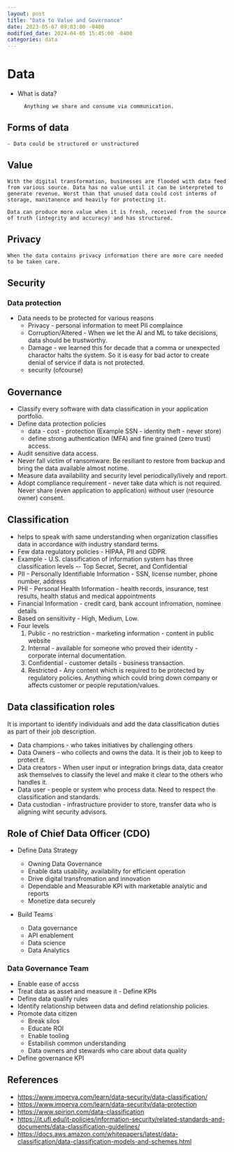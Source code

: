 ```yaml
---
layout: post
title: "Data to Value and Governance"
date: 2023-05-07 09:03:00 -0400
modified_date: 2024-04-05 15:45:00 -0400
categories: data
---
```


# Data

- What is data?

        Anything we share and consume via communication.

## Forms of data

    - Data could be structured or unstructured

## Value

    With the digital transformation, businesses are flooded with data feed from various source. Data has no value until it can be interpreted to generate revenue. Worst than that unused data could cost interms of storage, manitanence and heavily for protecting it.

    Data can produce more value when it is fresh, received from the source of truth (integrity and accuracy) and has structured.

## Privacy

    When the data contains privacy information there are more care needed to be taken care.

## Security

### Data protection

- Data needs to be protected for various reasons
  - Privacy - personal information to meet PII complaince
  - Corruption/Altered - When we let the AI and ML to take decisions, data should be trustworthy.
  - Damage - we learned this for decade that a comma or unexpected charactor halts the system. So it is easy for bad actor to create denial of service if data is not protected.
  - security (ofcourse)

## Governance

- Classify every software with data classification in your application portfolio.
- Define data protection policies
  - data - cost - protection (Example SSN - identity theft - never store)
  - define strong authentication (MFA) and fine grained (zero trust) access.
- Audit sensitive data access.
- Never fall victim of ransomware. Be resiliant to restore from backup and bring the data available almost notime.
- Measure data availability and security level periodically/lively and report.
- Adopt compliance requirement - never take data which is not required. Never share (even application to application) without user (resource owner) consent.

## Classification

- helps to speak with same understanding when organization classifies data in accordance with industry standard terms.
- Few data regulatory policies - HIPAA, PII and GDPR.
- Example - U.S. classification of information system has three classification levels -- Top Secret, Secret, and Confidential
- PII - Personally Identifiable Information - SSN, license number, phone number, address
- PHI - Personal Health Information - health records, insurance, test results, health status and medical appointments
- Financial Information - credit card, bank account infromation, nominee details
- Based on sensitivity - High, Medium, Low.
- Four levels
  1. Public - no restriction - marketing information - content in public website
  1. Internal - available for someone who proved their identity - corporate internal documentation.
  1. Confidential - customer details - business transaction.
  1. Restricted - Any content which is required to be protected by regulatory policies. Anything which could bring down company or affects customer or people reputation/values.

## Data classification roles

It is important to identify individuals and add the data classification duties as part of their job description.

- Data champions - who takes initiatives by challenging others
- Data Owners - who collects and owns the data. It is their job to keep to protect it.
- Data creators - When user input or integration brings data, data creator ask themselves to classify the level and make it clear to the others who handles it.
- Data user - people or system who process data. Need to respect the classification and standards.
- Data custodian - infrastructure provider to store, transfer data who is aligning wiht security advisors.

## Role of Chief Data Officer (CDO)

- Define Data Strategy

  - Owning Data Governance
  - Enable data usability, availability for efficient operation
  - Drive digital transfromation and innovation
  - Dependable and Measurable KPI with marketable analytic and reports
  - Monetize data securely

- Build Teams
  - Data governance
  - API enablement
  - Data science
  - Data Analytics

### Data Governance Team

- Enable ease of accss
- Treat data as asset and measure it - Define KPIs
- Define data qualify rules
- Identify relationship between data and defind relationship policies.
- Promote data citizen
  - Break silos
  - Educate ROI
  - Enable tooling
  - Estabilish common understanding
  - Data owners and stewards who care about data quality
- Define governance KPI

## References

- https://www.imperva.com/learn/data-security/data-classification/
- https://www.imperva.com/learn/data-security/data-protection
- https://www.spirion.com/data-classification
- https://it.ufl.edu/it-policies/information-security/related-standards-and-documents/data-classification-guidelines/
- https://docs.aws.amazon.com/whitepapers/latest/data-classification/data-classification-models-and-schemes.html
